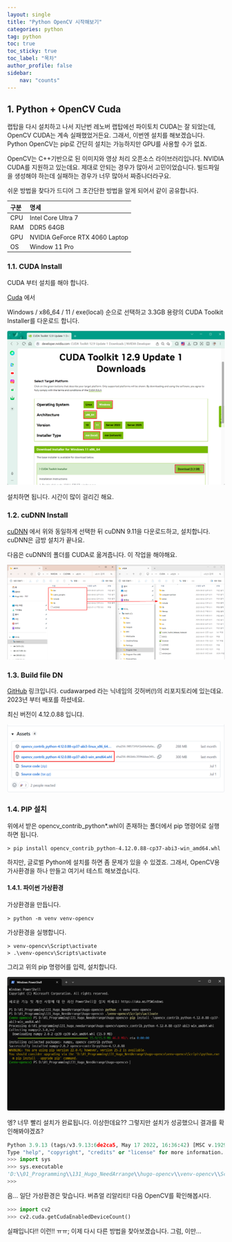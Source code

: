 ```yaml
---
layout: single
title: "Python OpenCV 시작해보기"
categories: python
tag: python
toc: true
toc_sticky: true
toc_label: "목차"
author_profile: false
sidebar:
    nav: "counts"
---
```


## 1. Python + OpenCV Cuda

랩탑을 다시 설치하고 나서 지난번 레노버 랩탑에선 파이토치 CUDA는 잘 되었는데, OpenCV CUDA는 계속 실패했었거든요. 그래서, 이번엔 설치를 해보겠습니다. Python OpenCV는 pip로 간단히 설치는 가능하지만 GPU를 사용할 수가 없죠.

OpenCV는 C++기반으로 된 이미지와 영상 처리 오픈소스 라이브러리입니다. NVIDIA CUDA를 지원하고 있는데요. 제대로 안되는 경우가 많아서 고민이었습니다.
빌드파일을 생성해야 하는데 실패하는 경우가 너무 많아서 짜증나더라구요.

쉬운 방법을 찾다가 드디어 그 초간단한 방법을 알게 되어서 같이 공유합니다.

|구분|명세|
|:--|:--|
|CPU|Intel Core Ultra 7|
|RAM|DDR5 64GB|
|GPU|NVIDIA GeForce RTX 4060 Laptop|
|OS|Window 11 Pro|

### 1.1. CUDA Install

CUDA 부터 설치를 해야 합니다. 

[Cuda](https://developer.nvidia.com/cuda-downloads?target_os=Windows&target_arch=x86_64&target_version=11&target_type=exe_local) 에서 

Windows / x86_64 / 11 / exe(local) 순으로 선택하고 3.3GB 용량의 CUDA Toolkit Installer를 다운로드 합니다.

![CUDA_Down](/images/2025-08-02-python-opencv/img_20250802_005.png)

설치하면 됩니다. 시간이 많이 걸리긴 해요.

### 1.2. cuDNN Install

[cuDNN](https://developer.nvidia.com/cudnn-downloads?target_os=Windows&target_arch=x86_64&target_version=11&target_type=exe_local) 에서 위와 동일하게 선택한 뒤 cuDNN 9.11을 다운로드하고, 설치합니다. cuDNN은 금방 설치가 끝나요.

다음은 cuDNN의 폴더를 CUDA로 옮겨줍니다. 이 작업을 해야해요.

![cuDNN_Move](/images/2025-08-02-python-opencv/img_20250802_006.png)

### 1.3. Build file DN

[GitHub](https://github.com/cudawarped/opencv-python-cuda-wheels/releases) 링크입니다.
cudawarped 라는 닉네임의 깃허버(!)의 리포지토리에 있는데요. 2023년 부터 배포를 하셨네요.

최신 버전이 4.12.0.88 입니댜.

![cudawarped_release](/images/2025-08-02-python-opencv/img_20250802_007.png)


### 1.4. PIP 설치

위에서 받은 opencv_contrib_python*.whl이 존재하는 폴더에서 pip 명령어로 실행하면 됩니다.

```shell
> pip install opencv_contrib_python-4.12.0.88-cp37-abi3-win_amd64.whl
```

하지만, 글로벌 Python에 설치를 하면 좀 문제가 있을 수 있겠죠. 그래서, OpenCV용 가사환경을 하나 만들고 여기서 테스트 해보겠습니다.

#### 1.4.1. 파이썬 가상환경

가상환경을 만듭니다.

```shell
> python -m venv venv-opencv
```

가상환경을 실행합니다.

```shell
> venv-opencv\Script\activate
> .\venv-opencv\Scripts\activate
```

그리고 위의 pip 명령어를 입력, 설치합니다.

![opencv_CUDA](/images/2025-08-02-python-opencv/img_20250802_009.png)

엥? 너무 빨리 설치가 완료됩니다. 이상한데요?? 그렇지만 설치가 성공했으니 결과를 확인해봐야겠죠?

```python
Python 3.9.13 (tags/v3.9.13:6de2ca5, May 17 2022, 16:36:42) [MSC v.1929 64 bit (AMD64)] on win32
Type "help", "copyright", "credits" or "license" for more information.
>>> import sys
>>> sys.executable
'D:\\01_Programming\\131_Hugo_NeedArrange\\hugo-opencv\\venv-opencv\\Scripts\\python.exe'
>>>
```

음... 일단 가상환경은 맞습니다. 버츄얼 리알리티! 다음 OpenCV를 확인해봅시다.

```python
>>> import cv2
>>> cv2.cuda.getCudaEnabledDeviceCount()
```

실패입니다!! 이런!! ㅠㅠ;
이제 다시 다른 방법을 찾아보겠습니다. 그럼, 이만...